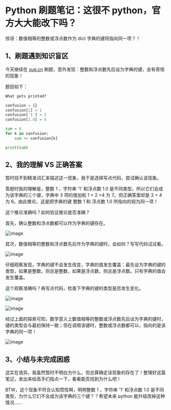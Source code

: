# Python 刷题笔记：这很不 python，官方大大能改下吗？

惊讶：数值相等的整数或浮点数作为 dict 字典的键将指向同一项？！

## 1、刷题遇到知识盲区

今天继续在 [xue.cn](https://xue.cn/) 刷题，意外发现：整数和浮点数先后设为字典的键，会有奇怪的现象！

题目如下：
```python
What gets printed?

confusion = {}
confusion[1] = 1
confusion['1'] = 2
confusion[1.0] = 4

sum = 0
for k in confusion:
    sum += confusion[k]

print(sum)

```
## 2、我的理解 VS 正确答案

暂时找不到精准词汇来描述这一现象，我于是选择写点代码，尝试确认该现象。


答题时我的理解是，整数 1 ，字符串 '1' 和浮点数 1.0 是不同类型，所以它们会成为该字典的三个键，字典中 3 项的值加和 1 + 2 +4 为 7。但正确答案却是 2 + 4 为 6。由此推论，这是把字典的键 整数 1 和 浮点数 1.0 所指向的视为同一项！

这个推论准确吗？如何验证推论是否准确？

首先，确认整数和浮点数都可以作为字典的键存在。

![image](https://user-images.githubusercontent.com/31027645/68541892-2108bd80-03e0-11ea-897f-93616846539c.png)

其次，数值相等的整数和浮点数先后作为字典的键时，会如何？写写代码试试看。

![image](https://user-images.githubusercontent.com/31027645/68541930-983e5180-03e0-11ea-9985-403f21dd8f30.png)

仔细观察发现，字典的键不会发生改变，字典的值发生覆盖：最先设为字典的键的类型，如果是整数，则总是整数，如果是浮点数，则总是浮点数。只有字典的值会发生覆盖。

这个观察准确吗？再写点代码，检查下字典的键的类型是否发生变化。

![image](https://user-images.githubusercontent.com/31027645/68541962-2a465a00-03e1-11ea-8ad6-9c93fb3c91c2.png)

![image](https://user-images.githubusercontent.com/31027645/68541964-30d4d180-03e1-11ea-8556-64bdba24263b.png)

经过上面的探索可知，数学意义上数值相等的整数或浮点数先后设为字典的键时，键的类型会与最初保持一致；但在调用该键时，整数或浮点数都可以，指向的是该字典的同一项！

![image](https://user-images.githubusercontent.com/31027645/68541992-bce6f900-03e1-11ea-978b-907919e81450.png)

## 3、小结与未完成困惑

这实在诡异。我虽然暂时不明白为什么，但总算确定该现象的存在了！整理好这篇笔记，发出来给高手们指点一下，看看能否找到为什么吧！

BTW，这个现象不符合认知惯性啊，明明整数 1 ，字符串 '1' 和浮点数 1.0 是不同类型，为什么它们不会成为该字典的三个键？？希望未来 python 能升级改掉这种情况……